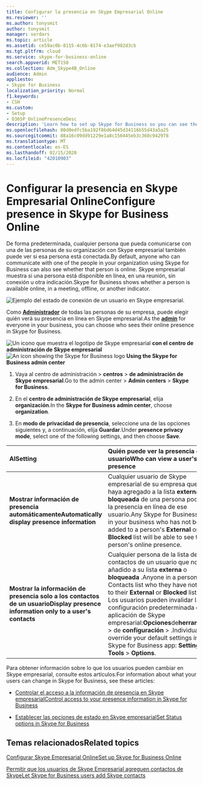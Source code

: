 ```yaml
---
title: Configurar la presencia en Skype Empresarial Online
ms.reviewer: ''
ms.author: tonysmit
author: tonysmit
manager: serdars
ms.topic: article
ms.assetid: ce59ac0b-8115-4c6b-8174-e3aef982d3cb
ms.tgt.pltfrm: cloud
ms.service: skype-for-business-online
search.appverid: MET150
ms.collection: Adm_Skype4B_Online
audience: Admin
appliesto:
- Skype for Business
localization_priority: Normal
f1.keywords:
- CSH
ms.custom:
- Setup
- O365P_OnlinePresenceDesc
description: 'Learn how to set up Skype for Business so you can see the availability of your co-workers. '
ms.openlocfilehash: 80d0edfc5ba192f86d64d45d34116b55d43a5a25
ms.sourcegitcommit: 88a16c09dd91229e1a8c156445eb3c360c942978
ms.translationtype: MT
ms.contentlocale: es-ES
ms.lasthandoff: 02/15/2020
ms.locfileid: "42010903"
---
```

# <a name="configure-presence-in-skype-for-business-online"></a><span data-ttu-id="ab412-103">Configurar la presencia en Skype Empresarial Online</span><span class="sxs-lookup"><span data-stu-id="ab412-103">Configure presence in Skype for Business Online</span></span>

<span data-ttu-id="ab412-104">De forma predeterminada, cualquier persona que pueda comunicarse con una de las personas de su organización con Skype empresarial también puede ver si esa persona está conectada.</span><span class="sxs-lookup"><span data-stu-id="ab412-104">By default, anyone who can communicate with one of the people in your organization using Skype for Business can also see whether that person is online.</span></span> <span data-ttu-id="ab412-105">Skype empresarial muestra si una persona está disponible en línea, en una reunión, sin conexión u otra indicación.</span><span class="sxs-lookup"><span data-stu-id="ab412-105">Skype for Business shows whether a person is available online, in a meeting, offline, or another indicator.</span></span>

![Ejemplo del estado de conexión de un usuario en Skype empresarial.](../images/f0849132-1ddb-480f-bca6-cfe9eaa0486d.png)

<span data-ttu-id="ab412-107">Como **[Administrador](https://support.office.com/article/eac4d046-1afd-4f1a-85fc-8219c79e1504)** de todas las personas de su empresa, puede elegir quién verá su presencia en línea en Skype empresarial.</span><span class="sxs-lookup"><span data-stu-id="ab412-107">As the **[admin](https://support.office.com/article/eac4d046-1afd-4f1a-85fc-8219c79e1504)** for everyone in your business, you can choose who sees their online presence in Skype for Business.</span></span>

<span data-ttu-id="ab412-108">![Un icono que muestra el logotipo](../images/sfb-logo-30x30.png) de Skype empresarial **con el centro de administración de Skype empresarial**</span><span class="sxs-lookup"><span data-stu-id="ab412-108">![An icon showing the Skype for Business logo](../images/sfb-logo-30x30.png) **Using the Skype for Business admin center**</span></span>

1. <span data-ttu-id="ab412-109">Vaya al centro de administración > **centros** > **de administración de Skype empresarial**.</span><span class="sxs-lookup"><span data-stu-id="ab412-109">Go to the admin center > **Admin centers** > **Skype for Business**.</span></span>

2. <span data-ttu-id="ab412-110">En el **centro de administración de Skype empresarial**, elija **organización**.</span><span class="sxs-lookup"><span data-stu-id="ab412-110">In the **Skype for Business admin center**, choose **organization**.</span></span>

3. <span data-ttu-id="ab412-111">En **modo de privacidad de presencia**, seleccione una de las opciones siguientes y, a continuación, elija **Guardar**.</span><span class="sxs-lookup"><span data-stu-id="ab412-111">Under **presence privacy mode**, select one of the following settings, and then choose **Save**.</span></span>

|<span data-ttu-id="ab412-112">**Al**</span><span class="sxs-lookup"><span data-stu-id="ab412-112">**Setting**</span></span>|<span data-ttu-id="ab412-113">**Quién puede ver la presencia de un usuario**</span><span class="sxs-lookup"><span data-stu-id="ab412-113">**Who can view a user's presence**</span></span>|
|:-----|:-----|
|<span data-ttu-id="ab412-114">**Mostrar información de presencia automáticamente**</span><span class="sxs-lookup"><span data-stu-id="ab412-114">**Automatically display presence information**</span></span> <br/> |<span data-ttu-id="ab412-115">Cualquier usuario de Skype empresarial de su empresa que no se haya agregado a la lista **externa** o **bloqueada** de una persona podrá ver la presencia en línea de ese usuario.</span><span class="sxs-lookup"><span data-stu-id="ab412-115">Any Skype for Business user in your business who has not been added to a person's **External** or **Blocked** list will be able to see that person's online presence.</span></span> <br/> |
|<span data-ttu-id="ab412-116">**Mostrar la información de presencia solo a los contactos de un usuario**</span><span class="sxs-lookup"><span data-stu-id="ab412-116">**Display presence information only to a user's contacts**</span></span> <br/> |<span data-ttu-id="ab412-117">Cualquier persona de la lista de contactos de un usuario que no haya añadido a su lista **externa** o **bloqueada** .</span><span class="sxs-lookup"><span data-stu-id="ab412-117">Anyone in a person's Contacts list who they have not added to their **External** or **Blocked** list.</span></span> <br/> <span data-ttu-id="ab412-118">Los usuarios pueden invalidar la configuración predeterminada en la aplicación de Skype empresarial:**Opciones**de**herramientas** > de **configuración** > .</span><span class="sxs-lookup"><span data-stu-id="ab412-118">Individuals can override your default settings in their Skype for Business app: **Settings** > **Tools** > **Options**.</span></span> <br/> |

<span data-ttu-id="ab412-119">Para obtener información sobre lo que los usuarios pueden cambiar en Skype empresarial, consulte estos artículos:</span><span class="sxs-lookup"><span data-stu-id="ab412-119">For information about what your users can change in Skype for Business, see these articles:</span></span>

- [<span data-ttu-id="ab412-120">Controlar el acceso a la información de presencia en Skype empresarial</span><span class="sxs-lookup"><span data-stu-id="ab412-120">Control access to your presence information in Skype for Business</span></span>](https://support.office.com/article/fea86e34-60cf-4dd0-bfb2-169a42afd92c)

- [<span data-ttu-id="ab412-121">Establecer las opciones de estado en Skype empresarial</span><span class="sxs-lookup"><span data-stu-id="ab412-121">Set Status options in Skype for Business</span></span>](https://support.office.com/article/efd25395-c8ef-4510-b9cb-6f70e2fff8a0)

## <a name="related-topics"></a><span data-ttu-id="ab412-122">Temas relacionados</span><span class="sxs-lookup"><span data-stu-id="ab412-122">Related topics</span></span>

[<span data-ttu-id="ab412-123">Configurar Skype Empresarial Online</span><span class="sxs-lookup"><span data-stu-id="ab412-123">Set up Skype for Business Online</span></span>](set-up-skype-for-business-online.md)

[<span data-ttu-id="ab412-124">Permitir que los usuarios de Skype Empresarial agreguen contactos de Skype</span><span class="sxs-lookup"><span data-stu-id="ab412-124">Let Skype for Business users add Skype contacts</span></span>](let-skype-for-business-users-add-skype-contacts.md)


